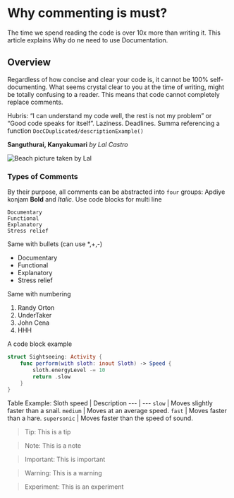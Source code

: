 # Why commenting is must?

The time we spend reading the code is over 10x more than writing it. This article explains Why do ne need to use Documentation.


## Overview

Regardless of how concise and clear your code is, it cannot be 100% self-documenting. What seems crystal clear to you at the time of writing, might be totally confusing to a reader. This means that code cannot completely replace comments.

Hubris: “I can understand my code well, the rest is not my problem” or “Good code speaks for itself”.
Laziness.
Deadlines. Summa referencing a function ``DocCDuplicated/descriptionExample()``

**Sanguthurai, Kanyakumari** 
*by Lal Castro*

![Beach picture taken by Lal](beach)

### Types of Comments
By their purpose, all comments can be abstracted into `four` groups:
Apdiye konjam **Bold** and *Italic*. Use code blocks for multi line
```
Documentary
Functional
Explanatory
Stress relief
```

Same with bullets (can use \*,+,-)
* Documentary
* Functional
* Explanatory
* Stress relief

Same with numbering 
1. Randy Orton
2. UnderTaker
3. John Cena
4. HHH

A code block example 

```swift
struct Sightseeing: Activity {
    func perform(with sloth: inout Sloth) -> Speed {
        sloth.energyLevel -= 10
        return .slow
    }
}
```

Table Example:
Sloth speed | Description
--- | ---
`slow` | Moves slightly faster than a snail.
`medium` | Moves at an average speed.
`fast` | Moves faster than a hare.
`supersonic` | Moves faster than the speed of sound.

> Tip: This is a tip

> Note: This is a note

> Important: This is important

> Warning: This is a warning

> Experiment: This is an experiment


